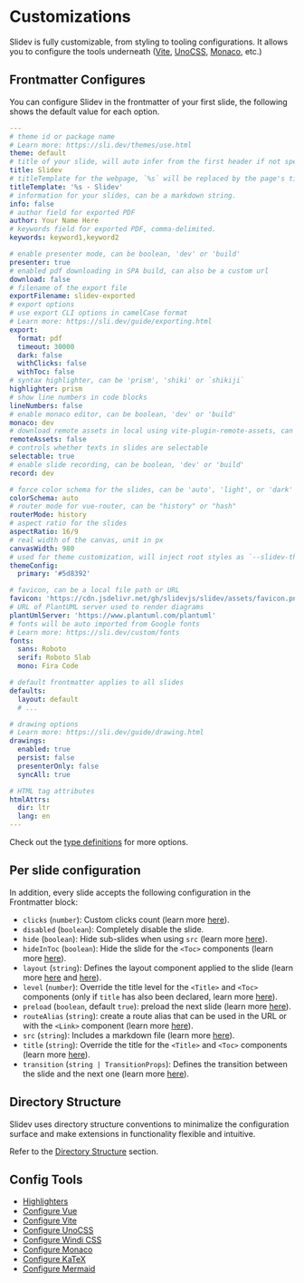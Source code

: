 # Customizations

Slidev is fully customizable, from styling to tooling configurations. It allows you to configure the tools underneath ([Vite](/custom/config-vite), [UnoCSS](/custom/config-unocss), [Monaco](/custom/config-monaco), etc.)

## Frontmatter Configures

You can configure Slidev in the frontmatter of your first slide, the following shows the default value for each option.

```yaml
---
# theme id or package name
# Learn more: https://sli.dev/themes/use.html
theme: default
# title of your slide, will auto infer from the first header if not specified
title: Slidev
# titleTemplate for the webpage, `%s` will be replaced by the page's title
titleTemplate: '%s - Slidev'
# information for your slides, can be a markdown string.
info: false
# author field for exported PDF
author: Your Name Here
# keywords field for exported PDF, comma-delimited.
keywords: keyword1,keyword2

# enable presenter mode, can be boolean, 'dev' or 'build'
presenter: true
# enabled pdf downloading in SPA build, can also be a custom url
download: false
# filename of the export file
exportFilename: slidev-exported
# export options
# use export CLI options in camelCase format
# Learn more: https://sli.dev/guide/exporting.html
export:
  format: pdf
  timeout: 30000
  dark: false
  withClicks: false
  withToc: false
# syntax highlighter, can be 'prism', 'shiki' or `shikiji`
highlighter: prism
# show line numbers in code blocks
lineNumbers: false
# enable monaco editor, can be boolean, 'dev' or 'build'
monaco: dev
# download remote assets in local using vite-plugin-remote-assets, can be boolean, 'dev' or 'build'
remoteAssets: false
# controls whether texts in slides are selectable
selectable: true
# enable slide recording, can be boolean, 'dev' or 'build'
record: dev

# force color schema for the slides, can be 'auto', 'light', or 'dark'
colorSchema: auto
# router mode for vue-router, can be "history" or "hash"
routerMode: history
# aspect ratio for the slides
aspectRatio: 16/9
# real width of the canvas, unit in px
canvasWidth: 980
# used for theme customization, will inject root styles as `--slidev-theme-x` for attribute `x`
themeConfig:
  primary: '#5d8392'

# favicon, can be a local file path or URL
favicon: 'https://cdn.jsdelivr.net/gh/slidevjs/slidev/assets/favicon.png'
# URL of PlantUML server used to render diagrams
plantUmlServer: 'https://www.plantuml.com/plantuml'
# fonts will be auto imported from Google fonts
# Learn more: https://sli.dev/custom/fonts
fonts:
  sans: Roboto
  serif: Roboto Slab
  mono: Fira Code

# default frontmatter applies to all slides
defaults:
  layout: default
  # ...

# drawing options
# Learn more: https://sli.dev/guide/drawing.html
drawings:
  enabled: true
  persist: false
  presenterOnly: false
  syncAll: true

# HTML tag attributes
htmlAttrs:
  dir: ltr
  lang: en
---
```

Check out the [type definitions](https://github.com/slidevjs/slidev/blob/main/packages/types/src/config.ts) for more options.

## Per slide configuration

In addition, every slide accepts the following configuration in the Frontmatter block:

* `clicks` (`number`): Custom clicks count (learn more [here](/guide/animations.html#custom-clicks-count)).
* `disabled` (`boolean`): Completely disable the slide.
* `hide` (`boolean`): Hide sub-slides when using `src` (learn more [here](/guide/syntax.html#multiple-entries)).
* `hideInToc` (`boolean`): Hide the slide for the `<Toc>` components (learn more [here](/builtin/components.html#toc)).
* `layout` (`string`): Defines the layout component applied to the slide (learn more [here](/guide/syntax.html#front-matter-layouts) and [here](/builtin/layouts.html)).
* `level` (`number`): Override the title level for the `<Title>` and `<Toc>` components (only if `title` has also been declared, learn more [here](/builtin/components.html#titles)).
* `preload` (`boolean`, default `true`): preload the next slide (learn more [here](/guide/animations.html#motion)).
* `routeAlias` (`string`): create a route alias that can be used in the URL or with the `<Link>` component (learn more [here](/builtin/components.html#link)).
* `src` (`string`): Includes a markdown file (learn more [here](/guide/syntax.html#multiple-entries)).
* `title` (`string`): Override the title for the `<Title>` and `<Toc>` components (learn more [here](/builtin/components.html#titles)).
* `transition` (`string | TransitionProps`): Defines the transition between the slide and the next one (learn more [here](/guide/animations.html#slide-transitions)).

## Directory Structure

Slidev uses directory structure conventions to minimalize the configuration surface and make extensions in functionality flexible and intuitive.

Refer to the [Directory Structure](/custom/directory-structure) section.

## Config Tools

- [Highlighters](/custom/highlighters)
- [Configure Vue](/custom/config-vue)
- [Configure Vite](/custom/config-vite)
- [Configure UnoCSS](/custom/config-unocss)
- [Configure Windi CSS](/custom/config-windicss)
- [Configure Monaco](/custom/config-monaco)
- [Configure KaTeX](/custom/config-katex)
- [Configure Mermaid](/custom/config-mermaid)
